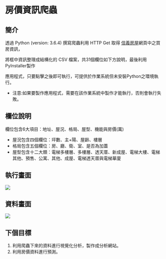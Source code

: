 # 房價資訊爬蟲

## 簡介
透過 Python (version: 3.6.4) 撰寫爬蟲利用 HTTP Get 取得 [信義房屋](http://buy.sinyi.com.tw/list/index.html)網頁中之買房資訊，  
  
將框中資訊整理成結構化的 CSV 檔案，共31個欄位如下方說明，最後利用PyInstaller製作  
  
應用程式，只要點擊之後即可執行，可提供於作業系統但未安裝Python之環境執行。     

* 注意:如果要製作應用程式，需要在該作業系統中製作才能執行，否則會執行失敗。
  
  
## 欄位說明
欄位包含6大項目：地址、屋況、格局、屋型、機能與房價(萬)  
* 屋況包含四個欄位：坪數、主+陽、屋齡、樓層  
* 格局包含五個欄位：房、廳、衛、室、是否為加蓋  
* 屋型包含十二大類：電梯多樓層、多樓層、透天厝、新成屋、電梯大樓、電梯其他、預售、公寓、其他、成屋、電梯透天厝與電梯華廈   

## 執行畫面
![](https://lh3.googleusercontent.com/ODh1ZWEiKhPNQoKI7QanDb6BVkmPSYqSk8lNu-uMElEOlCP_THhITArrGxmjgTKraInE-h5Sq-EecibmseRurrt8KcTESi8dKl9yH9O9ECWmM3oeti6s8bqkW78Ldkt2vphD3X557ynlvq7enlhznnDtO7AsVEJl_WulFShEQF8g71xljeGq4Z6ZD91yff8jtHEPWnQ-KxGuEa5QmU4C-QNq0kdbwBjaqqnoYd4iamzmozfAOkZSoOeRmO_PUi_W-4HAMSc5gCXvBD9XnZDUercznf7SqCQJnqgJfin4iBe2KXIS8vljZTeyDRYuAF3H2TH112oWu862WFeiSbGQpiYKQtKqfRNNfg6hzjBk8hG58Rf77evWUui0WoMqj3E9gpxnRPEE7Ph3kpOQ_swaIoWm5sBTq4bMlgXcOJHW9utOL1dcwyYLYXjjpZuIKhlpcBgbdHcmX8tNONtYvCIrP0Llm4JForuhdPcWzDokV71ofL9CQw1rkhIoDwt8D3-Ncii3TgmOt0geJpuAGYPZaS1qxtxyVr_lNahBtVmjUq8RahvfZTkSeqZFRPvW_TRmnSCVU0P0-RWvPSNgQlGwZHtm8cMzjWerVk9uFy0u7S5S8dsnU6t5c_cZwkthGhzXYGgu8LSgTFSDZ_a_GMhrYZDC66yjCFON=w1850-h996-no)
  
## 資料畫面
![](https://lh3.googleusercontent.com/NTGZs_Yh2OEJIZ6Gas3Uq7sEZ55hd5CB3Jj8eawuJQwG9bf--5YlysOeshkU7JhepZQzEfZnyotGEV7dRYRBIJ6MSWOQgkd4zqAdW-Ql2z9illlmtfY2lzMbdtQM85IsNAUZUAoCWtasb1TKN4_R9ethbLUM4iOHur4gY_wQgK46rHQQY5zTSLxA__FA3bqKLtkxyHDFB1j9WexGAOhFhHcD2DsA7geTnd8OBGyK6raCt2V9o9wwwbNNbsd9LrvVShtKXjOLLpx6xh-kAxS1WE0pLRFOhDA6FG8G6oPpAihxET5s62TldKVlFruf8bjdINfh_vCrXcw2TzGZYvDOVmRBHM8jFURXJNqkNHSH8DiNRC8B7WN_WKDL9BjzNcGqbqTwetujinWoSEl6GaWokDs5Q3MybUhP2PSq_zkEiT_QtOj4bhrQoLwZr2kE9Q3j68NBQl1yytx8zZG6RflJttiZetdPzMdHlVX6vyHAYgKNw9Ed_jIsh58Hq6BmFsxXoinLG-OaCg4JIiD5nXHl6ZBiWLtiOMAsOSvFp7w-ZAAkPlUq7k9Hm0alRMAusikG7aEDljRaWDt7EU1FzR0w9BD1dgr2nXbsTbeMYrM=w1776-h662-no)
  
## 下個目標
1. 利用爬蟲下來的資料進行視覺化分析，製作成分析網站。
2. 利用房價資料進行預測。

